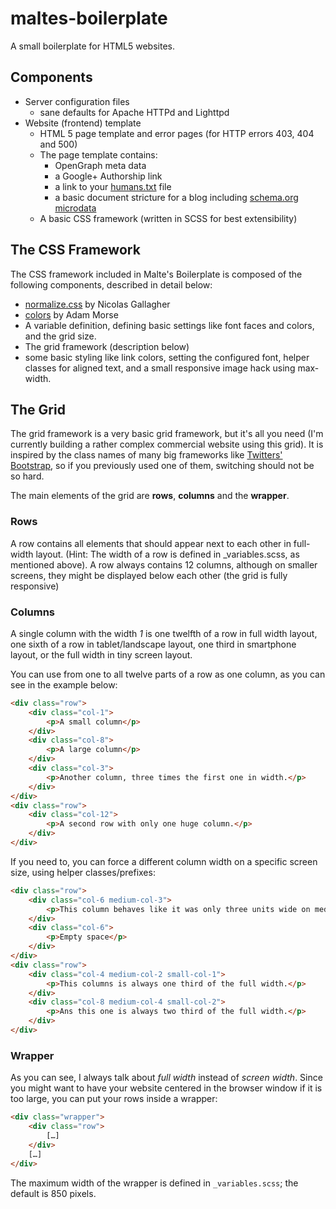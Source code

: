 # maltes-boilerplate

A small boilerplate for HTML5 websites.

## Components

- Server configuration files
	- sane defaults for Apache HTTPd and Lighttpd
- Website (frontend) template
	- HTML 5 page template and error pages (for HTTP errors 403, 404 and 500)
	- The page template contains:
		- OpenGraph meta data
		- a Google+ Authorship link
		- a link to your [humans.txt](http://humanstxt.org) file
		- a basic document stricture for a blog including [schema.org microdata](http://schema.org/)
	- A basic CSS framework (written in SCSS for best extensibility)

## The CSS Framework

The CSS framework included in Malte's Boilerplate is composed of the following components, described in detail below:

- [normalize.css](git.io/normalize) by Nicolas Gallagher
- [colors](https://github.com/mrmrs/colors) by Adam Morse
- A variable definition, defining basic settings like font faces and colors, and the grid size.
- The grid framework (description below)
- some basic styling like link colors, setting the configured font, helper classes for aligned text, and a small responsive image hack using max-width.

## The Grid

The grid framework is a very basic grid framework, but it's all you need (I'm currently building a rather complex commercial website using this grid). It is inspired by the class names of many big frameworks like [Twitters' Bootstrap](http://getbootstrap.com/), so if you previously used one of them, switching should not be so hard.

The main elements of the grid are **rows**, **columns** and the **wrapper**.

### Rows

A row contains all elements that should appear next to each other in full-width layout. (Hint: The width of a row is defined in \_variables.scss, as mentioned above). A row always contains 12 columns, although on smaller screens, they might be displayed below each other (the grid is fully responsive)

### Columns

A single column with the width *1* is one twelfth of a row in full width layout, one sixth of a row in tablet/landscape layout, one third in smartphone layout, or the full width in tiny screen layout.

You can use from one to all twelve parts of a row as one column, as you can see in the example below:

```html
<div class="row">
	<div class="col-1">
		<p>A small column</p>
	</div>
	<div class="col-8">
		<p>A large column</p>
	</div>
	<div class="col-3">
		<p>Another column, three times the first one in width.</p>
	</div>
</div>
<div class="row">
	<div class="col-12">
		<p>A second row with only one huge column.</p>
	</div>
</div>
```

If you need to, you can force a different column width on a specific screen size, using helper classes/prefixes:

```html
<div class="row">
	<div class="col-6 medium-col-3">
		<p>This column behaves like it was only three units wide on medium-sized screens. On small or tiny screens, it has full width.</p>
	</div>
	<div class="col-6">
		<p>Empty space</p>
	</div>
</div>
<div class="row">
	<div class="col-4 medium-col-2 small-col-1">
		<p>This columns is always one third of the full width.</p>
	</div>
	<div class="col-8 medium-col-4 small-col-2">
		<p>Ans this one is always two third of the full width.</p>
	</div>
</div>
```

### Wrapper

As you can see, I always talk about *full width* instead of *screen width*. Since you might want to have your website centered in the browser window if it is too large, you can put your rows inside a wrapper:

```html
<div class="wrapper">
	<div class="row">
		[…]
	</div>
	[…]
</div>
```

The maximum width of the wrapper is defined in `_variables.scss`; the default is 850 pixels.
